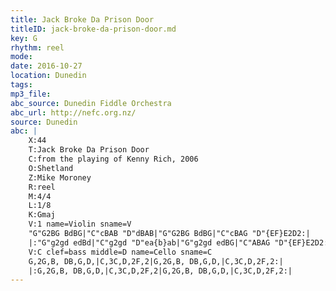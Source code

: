 ```yaml
---
title: Jack Broke Da Prison Door
titleID: jack-broke-da-prison-door.md
key: G
rhythm: reel
mode:
date: 2016-10-27
location: Dunedin
tags:
mp3_file:
abc_source: Dunedin Fiddle Orchestra
abc_url: http://nefc.org.nz/
source: Dunedin
abc: |
    X:44
    T:Jack Broke Da Prison Door
    C:from the playing of Kenny Rich, 2006
    O:Shetland
    Z:Mike Moroney
    R:reel
    M:4/4
    L:1/8
    K:Gmaj
    V:1 name=Violin sname=V
    "G"G2BG BdBG|"C"cBAB "D"dBAB|"G"G2BG BdBG|"C"cBAG "D"{EF}E2D2:|
    |:"G"g2gd edBd|"C"g2gd "D"ea{b}ab|"G"g2gd edBG|"C"ABAG "D"{EF}E2D2:|]
    V:C clef=bass middle=D name=Cello sname=C
    G,2G,B, DB,G,D,|C,3C,D,2F,2|G,2G,B, DB,G,D,|C,3C,D,2F,2:|
    |:G,2G,B, DB,G,D,|C,3C,D,2F,2|G,2G,B, DB,G,D,|C,3C,D,2F,2:|
---
```

